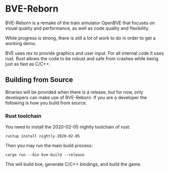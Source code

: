 # BVE-Reborn

BVE-Reborn is a remake of the train simulator OpenBVE that focuses on visual quality and
performance, as well as code quality and flexibility.

While progress is strong, there is still a lot of work to do in order to get a working
demo.

BVE uses rex to provide graphics and user input. For all
internal code it uses rust. Rust allows the code to be robust and safe from crashes
while being just as fast as C/C++.

## Building from Source

Binaries will be provided when there is a release, but for now, only developers can
make use of BVE-Reborn. If you are a developer the following is how you build from source.

### Rust toolchain

You need to install the 2020-02-05 nightly toolchain of rust:

```
rustup install nightly-2020-02-05
```

Then you may run the main build process:

```
cargo run --bin bve-build --release
```

This will build bve, generate C/C++ bindings, and build the game.
